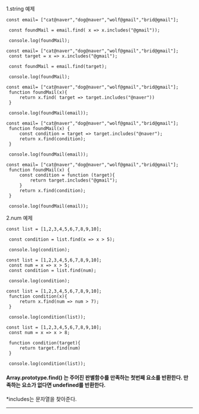 1.string 예제
```
const email= ["cat@naver","dog@naver","wolf@gmail","brid@gmail"];

 const foundMail = email.find( x => x.includes("@gmail"));

 console.log(foundMail);
```
```
const email= ["cat@naver","dog@naver","wolf@gmail","brid@gmail"];
 const target = x => x.includes("@gmail");

 const foundMail = email.find(target);

 console.log(foundMail);
```
```
const email= ["cat@naver","dog@naver","wolf@gmail","brid@gmail"];
 function foundMail(x){
     return x.find( target => target.includes("@naver"))
 }

 console.log(foundMail(email));
```
```
const email= ["cat@naver","dog@naver","wolf@gmail","brid@gmail"];
 function foundMail(x) {
     const condition = target => target.includes("@naver");
     return x.find(condition); 
 }

 console.log(foundMail(email));
```
```
const email= ["cat@naver","dog@naver","wolf@gmail","brid@gmail"];
 function foundMail(x) {
     const condition = function (target){
         return target.includes("@gmail");
     }
     return x.find(condition);
 }

 console.log(foundMail(email));
```
2.num 예제
```
const list = [1,2,3,4,5,6,7,8,9,10];

 const condition = list.find(x => x > 5);

 console.log(condition);
```
```
const list = [1,2,3,4,5,6,7,8,9,10];
 const num = x => x > 5;
 const condition = list.find(num);

 console.log(condition);
```
```
const list = [1,2,3,4,5,6,7,8,9,10];
 function condition(x){
     return x.find(num => num > 7);
 }

 console.log(condition(list));
```
```
const list = [1,2,3,4,5,6,7,8,9,10];
 const num = x => x > 8;

 function condition(target){
     return target.find(num)
 }

 console.log(condition(list));
```

#### Array.prototype.find() 는 주어진 판별함수를 만족하는 첫번째 요소를 반환한다. 만족하는 요소가 없다면 undefined를 반환한다.
*includes는 문자열을 찾아준다.

--------------------------------------------------------------------------------------------------------------------------------

